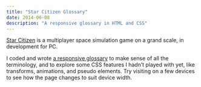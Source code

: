 ```yaml
---
title: "Star Citizen Glossary"
date: 2014-06-08
description: "A responsive glossary in HTML and CSS"
---
```


[Star Citizen](https://robertsspaceindustries.com/) is a multiplayer space simulation game on a grand scale, in development for PC.

I coded and wrote [a responsive glossary](../../scglossary) to make sense of all the terminology, and to explore some CSS features I hadn’t played with yet, like transforms, animations, and pseudo elements. Try visiting on a few devices to see how the page changes to suit device width.